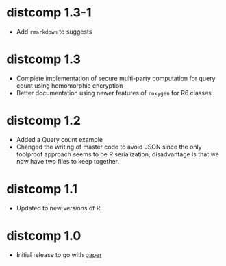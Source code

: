 # distcomp 1.3-1

- Add `rmarkdown` to suggests

# distcomp 1.3

- Complete implementation of secure multi-party computation for query
  count using homomorphic encryption
- Better documentation using newer features of `roxygen` for R6
  classes 
  
# distcomp 1.2

- Added a Query count example
- Changed the writing of master code to avoid JSON since the only
  foolproof approach seems to be R serialization; disadvantage is that
  we now have two files to keep together.
  
# distcomp 1.1

- Updated to new versions of R

# distcomp 1.0

- Initial release to go with [paper](https://www.jstatsoft.org/article/view/v077i13)

